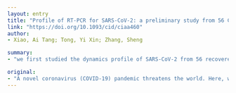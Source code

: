 ```yaml
---
layout: entry
title: "Profile of RT-PCR for SARS-CoV-2: a preliminary study from 56 COVID-19 patients"
link: "https://doi.org/10.1093/cid/ciaa460"
author:
- Xiao, Ai Tang; Tong, Yi Xin; Zhang, Sheng

summary:
- "we first studied the dynamics profile of SARS-CoV-2 from 56 recovered COVID-19 patients. We found virus shedding was up to 6 weeks after onset of symptoms. Prolonged observation period is necessary for older patients - a novel coronavirus pandemic threatens the world. A novel panddemic is threatening the world. Here, we first looked at the dynamics profiles of the COV-2 virus. The virus was shedding up to six weeks after the symptoms onset. It's analyzed the dynamics of 56 recovered CSR-coV-2. SARS.."

original:
- "A novel coronavirus (COVID-19) pandemic threatens the world. Here, we first studied the dynamics profile of SARS-CoV-2 from 56 recovered COVID-19 patients. We found virus shedding was up to 6 weeks after onset of symptoms. Prolonged observation period is necessary for older patients."
---
```


